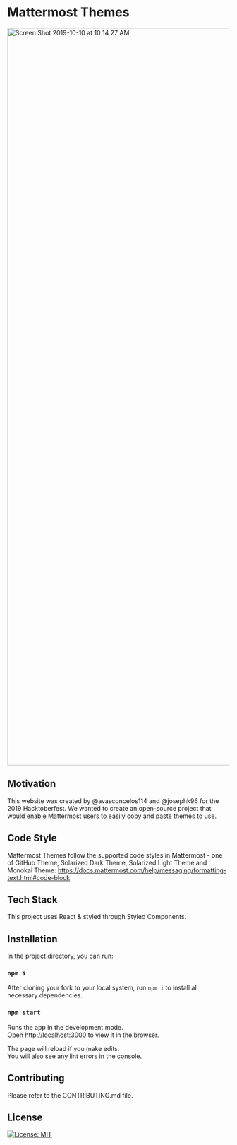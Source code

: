 # Mattermost Themes

<img width="1670" alt="Screen Shot 2019-10-10 at 10 14 27 AM" src="https://user-images.githubusercontent.com/44601888/66531479-e0025c80-eb46-11e9-869f-a5db05e6c8fc.png">

## Motivation

This website was created by @avasconcelos114 and @josephk96 for the 2019 Hacktoberfest. We wanted to create an open-source project that would enable Mattermost users to easily copy and paste themes to use.

## Code Style

Mattermost Themes follow the supported code styles in Mattermost - one of GitHub Theme, Solarized Dark Theme, Solarized Light Theme and Monokai Theme: https://docs.mattermost.com/help/messaging/formatting-text.html#code-block

## Tech Stack

This project uses React & styled through Styled Components.

## Installation

In the project directory, you can run:

### `npm i`
After cloning your fork to your local system, run ```npm i``` to install all necessary dependencies.


### `npm start`

Runs the app in the development mode.<br>
Open [http://localhost:3000](http://localhost:3000) to view it in the browser.

The page will reload if you make edits.<br>
You will also see any lint errors in the console.

## Contributing

Please refer to the CONTRIBUTING.md file.

## License

[![License: MIT](https://img.shields.io/badge/License-MIT-yellow.svg)](https://opensource.org/licenses/MIT)

